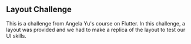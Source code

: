 ## Layout Challenge

This is a challenge from Angela Yu's course on Flutter. In this challenge, a layout was provided and we had to make a replica of the layout to test our UI skills.

